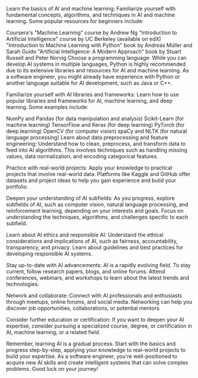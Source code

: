 Learn the basics of AI and machine learning: Familiarize yourself with fundamental concepts, algorithms, and techniques in AI and machine learning. Some popular resources for beginners include:

Coursera's "Machine Learning" course by Andrew Ng
"Introduction to Artificial Intelligence" course by UC Berkeley (available on edX)
"Introduction to Machine Learning with Python" book by Andreas Müller and Sarah Guido
"Artificial Intelligence: A Modern Approach" book by Stuart Russell and Peter Norvig
Choose a programming language: While you can develop AI systems in multiple languages, Python is highly recommended due to its extensive libraries and resources for AI and machine learning. As a software engineer, you might already have experience with Python or another language suitable for AI development, such as Java or C++.

Familiarize yourself with AI libraries and frameworks: Learn how to use popular libraries and frameworks for AI, machine learning, and deep learning. Some examples include:

NumPy and Pandas (for data manipulation and analysis)
Scikit-Learn (for machine learning)
TensorFlow and Keras (for deep learning)
PyTorch (for deep learning)
OpenCV (for computer vision)
spaCy and NLTK (for natural language processing)
Learn about data preprocessing and feature engineering: Understand how to clean, preprocess, and transform data to feed into AI algorithms. This involves techniques such as handling missing values, data normalization, and encoding categorical features.

Practice with real-world projects: Apply your knowledge to practical projects that involve real-world data. Platforms like Kaggle and GitHub offer datasets and project ideas to help you gain experience and build your portfolio.

Deepen your understanding of AI subfields: As you progress, explore subfields of AI, such as computer vision, natural language processing, and reinforcement learning, depending on your interests and goals. Focus on understanding the techniques, algorithms, and challenges specific to each subfield.

Learn about AI ethics and responsible AI: Understand the ethical considerations and implications of AI, such as fairness, accountability, transparency, and privacy. Learn about guidelines and best practices for developing responsible AI systems.

Stay up-to-date with AI advancements: AI is a rapidly evolving field. To stay current, follow research papers, blogs, and online forums. Attend conferences, webinars, and workshops to learn about the latest trends and technologies.

Network and collaborate: Connect with AI professionals and enthusiasts through meetups, online forums, and social media. Networking can help you discover job opportunities, collaborations, or potential mentors.

Consider further education or certification: If you want to deepen your AI expertise, consider pursuing a specialized course, degree, or certification in AI, machine learning, or a related field.

Remember, learning AI is a gradual process. Start with the basics and progress step-by-step, applying your knowledge to real-world projects to build your expertise. As a software engineer, you're well-positioned to acquire new AI skills and create intelligent systems that can solve complex problems. Good luck on your journey!
